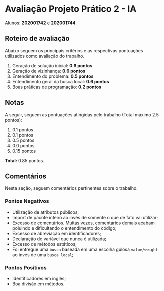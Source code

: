# Avaliação Projeto Prático 2 - IA
Alunos: **202001742** e **202001744**.

## Roteiro de avaliação

Abaixo seguem os principais critérios e as respectivas pontuações utilizados como avaliação do trabalho.

1. Geração de solução inicial: **0.6 pontos**
2. Geração de vizinhança: **0.6 pontos**
3. Entendimento do problema: **0.5 pontos**
4. Entendimento geral da busca local: **0.6 pontos**
5. Boas práticas de programação: **0.2 pontos**

## Notas

A seguir, seguem as pontuações atingidas pelo trabalho (Total máximo 2.5 pontos): 

1. 0.1 pontos
2. 0.1 pontos
3. 0.5 pontos
4. 0.0 pontos
5. 0.15 pontos

**Total:** 0.85 pontos.

## Comentários

Nesta seção, seguem comentários pertinentes sobre o trabalho.

### Pontos Negativos
- Utilização de atributos públicos;
- Import de pacote inteiro ao invés de somente o que de fato vai utilizar;
- Excesso de comentários. Muitas vezes, comentários demais acabam poluindo e dificultando o entendimento do código;
- Excesso de abreviação em identificadores;
- Declaração de variável que nunca é utilizada;
- Excesso de métodos estáticos;
- Foi entregue uma `busca` baseada em uma escolha gulosa `value/weight` ao invés de uma `busca local`;

### Pontos Positivos
- Identificadores em inglês;
- Boa divisão em métodos.